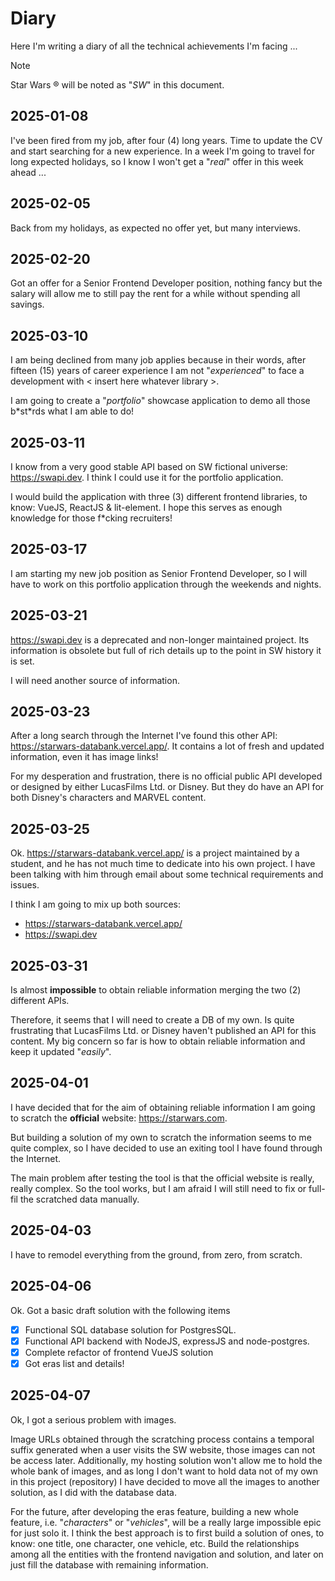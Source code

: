 # Diary

Here I'm writing a diary of all the technical achievements I'm facing ...

> [!NOTE]
>
> Star Wars ® will be noted as "_SW_" in this document.

## 2025-01-08

I've been fired from my job, after four \(4\) long years. Time to update
the CV and start searching for a new experience. In a week I'm going to
travel for long expected holidays, so I know I won't get a "_real_" offer
in this week ahead ...

## 2025-02-05

Back from my holidays, as expected no offer yet, but many interviews.

## 2025-02-20

Got an offer for a Senior Frontend Developer position, nothing fancy but
the salary will allow me to still pay the rent for a while without spending
all savings.

## 2025-03-10

I am being declined from many job applies because in their words, after fifteen \(15\) years
of career experience I am not "_experienced_" to face a development with \< insert here whatever library \>.

I am going to create a "_portfolio_" showcase application to demo all those b\*st\*rds what
I am able to do!

## 2025-03-11

I know from a very good stable API based on SW fictional universe: https://swapi.dev.
I think I could use it for the portfolio application.

I would build the application with three \(3\) different frontend libraries, to know:
VueJS, ReactJS & lit-element. I hope this serves as enough knowledge for those f*cking recruiters!

## 2025-03-17

I am starting my new job position as Senior Frontend Developer, so I will have to
work on this portfolio application through the weekends and nights.

## 2025-03-21

https://swapi.dev is a deprecated and non-longer maintained project. Its information is
obsolete but full of rich details up to the point in SW history it is set.

I will need another source of information.

## 2025-03-23

After a long search through the Internet I've found this other API: https://starwars-databank.vercel.app/. It contains a lot of fresh and updated information, even it has image links!

For my desperation and frustration, there is no official public API developed or designed
by either LucasFilms Ltd. or Disney. But they do have an API for both Disney's characters and
MARVEL content.

## 2025-03-25

Ok. https://starwars-databank.vercel.app/ is a project maintained by a student, and he
has not much time to dedicate into his own project. I have been talking
with him through email about some technical requirements and issues.

I think I am going to mix up both sources:
- https://starwars-databank.vercel.app/
- https://swapi.dev

## 2025-03-31

Is almost **impossible** to obtain reliable information merging the two \(2\) different APIs.

Therefore, it seems that I will need to create a DB of my own.
Is quite frustrating that LucasFilms Ltd. or Disney haven't published an API for this content.
My big concern so far is how to obtain reliable information and keep it updated "_easily_".

## 2025-04-01

I have decided that for the aim of obtaining reliable information I am going to scratch
the **official** website: https://starwars.com.

But building a solution of my own to scratch the information seems to me quite complex, so
I have decided to use an exiting tool I have found through the Internet.

The main problem after testing the tool is that the official website is really, really complex. So
the tool works, but I am afraid I will still need to fix or full-fil the scratched data manually.

## 2025-04-03

I have to remodel everything from the ground, from zero, from scratch.

## 2025-04-06

Ok. Got a basic draft solution with the following items

- [x] Functional SQL database solution for PostgresSQL.
- [x] Functional API backend with NodeJS, expressJS and node-postgres.
- [x] Complete refactor of frontend VueJS solution
- [x] Got eras list and details!

## 2025-04-07

Ok, I got a serious problem with images.

Image URLs obtained through the scratching process contains a temporal suffix generated when
a user visits the SW website, those images can not be access later. Additionally, my hosting solution
won't allow me to hold the whole bank of images, and as long I don't want to hold
data not of my own in this project \(repository\) I have decided to move all the images
to another solution, as I did with the database data.

For the future, after developing the eras feature, building a new whole feature, i.e. "_characters_" or "_vehicles_",
will be a really large impossible epic for just solo it. I think the best approach
is to first build a solution of ones, to know: one title, one character, one vehicle, etc.
Build the relationships among all the entities with the frontend navigation and solution,
and later on just fill the database with remaining information.

